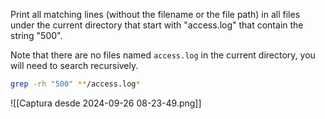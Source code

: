 Print all matching lines (without the filename or the file path) in all files under the current directory that start with "access.log" that contain the string "500".

Note that there are no files named `access.log` in the current directory, you will need to search recursively.

```bash
grep -rh "500" **/access.log*
```

![[Captura desde 2024-09-26 08-23-49.png]]